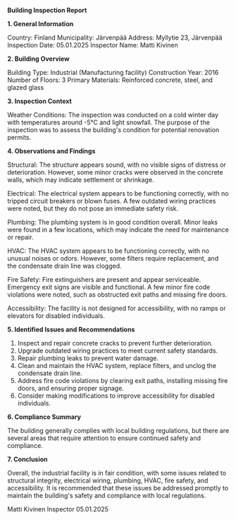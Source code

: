  **Building Inspection Report**

**1. General Information**

Country: Finland
Municipality: Järvenpää
Address: Myllytie 23, Järvenpää
Inspection Date: 05.01.2025
Inspector Name: Matti Kivinen

**2. Building Overview**

Building Type: Industrial (Manufacturing facility)
Construction Year: 2016
Number of Floors: 3
Primary Materials: Reinforced concrete, steel, and glazed glass

**3. Inspection Context**

Weather Conditions: The inspection was conducted on a cold winter day with temperatures around -5°C and light snowfall. The purpose of the inspection was to assess the building's condition for potential renovation permits.

**4. Observations and Findings**

Structural: The structure appears sound, with no visible signs of distress or deterioration. However, some minor cracks were observed in the concrete walls, which may indicate settlement or shrinkage.

Electrical: The electrical system appears to be functioning correctly, with no tripped circuit breakers or blown fuses. A few outdated wiring practices were noted, but they do not pose an immediate safety risk.

Plumbing: The plumbing system is in good condition overall. Minor leaks were found in a few locations, which may indicate the need for maintenance or repair.

HVAC: The HVAC system appears to be functioning correctly, with no unusual noises or odors. However, some filters require replacement, and the condensate drain line was clogged.

Fire Safety: Fire extinguishers are present and appear serviceable. Emergency exit signs are visible and functional. A few minor fire code violations were noted, such as obstructed exit paths and missing fire doors.

Accessibility: The facility is not designed for accessibility, with no ramps or elevators for disabled individuals.

**5. Identified Issues and Recommendations**

1. Inspect and repair concrete cracks to prevent further deterioration.
2. Upgrade outdated wiring practices to meet current safety standards.
3. Repair plumbing leaks to prevent water damage.
4. Clean and maintain the HVAC system, replace filters, and unclog the condensate drain line.
5. Address fire code violations by clearing exit paths, installing missing fire doors, and ensuring proper signage.
6. Consider making modifications to improve accessibility for disabled individuals.

**6. Compliance Summary**

The building generally complies with local building regulations, but there are several areas that require attention to ensure continued safety and compliance.

**7. Conclusion**

Overall, the industrial facility is in fair condition, with some issues related to structural integrity, electrical wiring, plumbing, HVAC, fire safety, and accessibility. It is recommended that these issues be addressed promptly to maintain the building's safety and compliance with local regulations.

Matti Kivinen
Inspector
05.01.2025